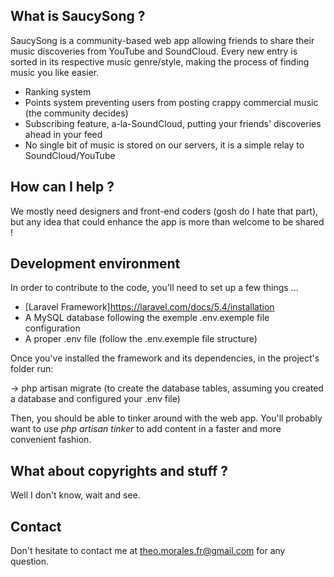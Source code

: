 <!-- <p align="center"><img src="https://laravel.com/assets/img/components/logo-laravel.svg"></p> -->

<!-- <p align="center">
<a href="https://travis-ci.org/laravel/framework"><img src="https://travis-ci.org/laravel/framework.svg" alt="Build Status"></a>
<a href="https://packagist.org/packages/laravel/framework"><img src="https://poser.pugx.org/laravel/framework/d/total.svg" alt="Total Downloads"></a>
<a href="https://packagist.org/packages/laravel/framework"><img src="https://poser.pugx.org/laravel/framework/v/stable.svg" alt="Latest Stable Version"></a>
<a href="https://packagist.org/packages/laravel/framework"><img src="https://poser.pugx.org/laravel/framework/license.svg" alt="License"></a>
</p> -->

## What is SaucySong ?

SaucySong is a community-based web app allowing friends to share their music discoveries from YouTube and SoundCloud. Every new entry is sorted in its respective music genre/style, making the process of finding music you like easier. 

- Ranking system
- Points system preventing users from posting crappy commercial music (the community decides)
- Subscribing feature, a-la-SoundCloud, putting your friends' discoveries ahead in your feed
- No single bit of music is stored on our servers, it is a simple relay to SoundCloud/YouTube

## How can I help ?

We mostly need designers and front-end coders (gosh do I hate that part), but any idea that could enhance the app is more than welcome to be shared !

## Development environment

In order to contribute to the code, you'll need to set up a few things ...

- [Laravel Framework]https://laravel.com/docs/5.4/installation
- A MySQL database following the exemple .env.exemple file configuration
- A proper .env file (follow the .env.exemple file structure)

Once you've installed the framework and its dependencies, in the project's folder run:

-> php artisan migrate (to create the database tables, assuming you created a database and configured your .env file)

Then, you should be able to tinker around with the web app. You'll probably want to use *php artisan tinker* to add content in a faster and more convenient fashion.


## What about copyrights and stuff ?

Well I don't know, wait and see.


## Contact

Don't hesitate to contact me at <theo.morales.fr@gmail.com> for any question.